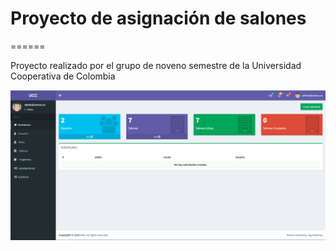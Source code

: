 # Proyecto de asignación de salones
======

Proyecto realizado por el grupo de noveno semestre de la Universidad Cooperativa de Colombia

![Dashboard](https://github.com/arias9306/asignacion-cursos/blob/master/dashboard.PNG)



